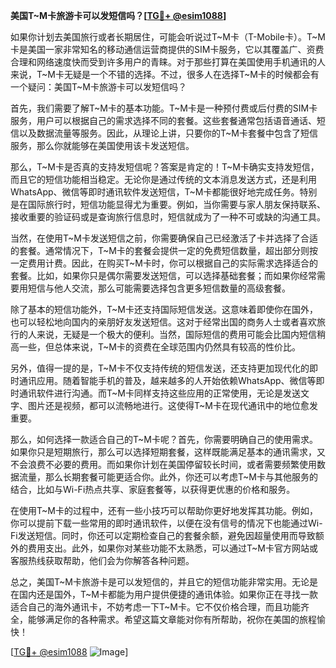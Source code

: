 **美国T~M卡旅游卡可以发短信吗？[[TG💪+ @esim1088](https://t.me/s/esim1088)]**

如果你计划去美国旅行或者长期居住，可能会听说过T~M卡（T-Mobile卡）。T~M卡是美国一家非常知名的移动通信运营商提供的SIM卡服务，它以其覆盖广、资费合理和网络速度快而受到许多用户的青睐。对于那些打算在美国使用手机通讯的人来说，T~M卡无疑是一个不错的选择。不过，很多人在选择T~M卡的时候都会有一个疑问：美国T~M卡旅游卡可以发短信吗？

首先，我们需要了解T~M卡的基本功能。T~M卡是一种预付费或后付费的SIM卡服务，用户可以根据自己的需求选择不同的套餐。这些套餐通常包括语音通话、短信以及数据流量等服务。因此，从理论上讲，只要你的T~M卡套餐中包含了短信服务，那么你就能够在美国使用该卡发送短信。

那么，T~M卡是否真的支持发短信呢？答案是肯定的！T~M卡确实支持发短信，而且它的短信功能相当稳定。无论你是通过传统的文本消息发送方式，还是利用WhatsApp、微信等即时通讯软件发送短信，T~M卡都能很好地完成任务。特别是在国际旅行时，短信功能显得尤为重要。例如，当你需要与家人朋友保持联系、接收重要的验证码或是查询旅行信息时，短信就成为了一种不可或缺的沟通工具。

当然，在使用T~M卡发送短信之前，你需要确保自己已经激活了卡并选择了合适的套餐。通常情况下，T~M卡的套餐会提供一定的免费短信数量，超出部分则按一定费用计费。因此，在购买T~M卡时，你可以根据自己的实际需求选择适合的套餐。比如，如果你只是偶尔需要发送短信，可以选择基础套餐；而如果你经常需要用短信与他人交流，那么可能需要选择包含更多短信数量的高级套餐。

除了基本的短信功能外，T~M卡还支持国际短信发送。这意味着即使你在国外，也可以轻松地向国内的亲朋好友发送短信。这对于经常出国的商务人士或者喜欢旅行的人来说，无疑是一个极大的便利。当然，国际短信的费用可能会比国内短信稍高一些，但总体来说，T~M卡的资费在全球范围内仍然具有较高的性价比。

另外，值得一提的是，T~M卡不仅支持传统的短信发送，还支持更加现代化的即时通讯应用。随着智能手机的普及，越来越多的人开始依赖WhatsApp、微信等即时通讯软件进行沟通。而T~M卡同样支持这些应用的正常使用，无论是发送文字、图片还是视频，都可以流畅地进行。这使得T~M卡在现代通讯中的地位愈发重要。

那么，如何选择一款适合自己的T~M卡呢？首先，你需要明确自己的使用需求。如果你只是短期旅行，那么可以选择短期套餐，这样既能满足基本的通讯需求，又不会浪费不必要的费用。而如果你计划在美国停留较长时间，或者需要频繁使用数据流量，那么长期套餐可能更适合你。此外，你还可以考虑T~M卡与其他服务的结合，比如与Wi-Fi热点共享、家庭套餐等，以获得更优惠的价格和服务。

在使用T~M卡的过程中，还有一些小技巧可以帮助你更好地发挥其功能。例如，你可以提前下载一些常用的即时通讯软件，以便在没有信号的情况下也能通过Wi-Fi发送短信。同时，你还可以定期检查自己的套餐余额，避免因超量使用而导致额外的费用支出。此外，如果你对某些功能不太熟悉，可以通过T~M卡官方网站或客服热线获取帮助，他们会为你解答各种问题。

总之，美国T~M卡旅游卡是可以发短信的，并且它的短信功能非常实用。无论是在国内还是国外，T~M卡都能为用户提供便捷的通讯体验。如果你正在寻找一款适合自己的海外通讯卡，不妨考虑一下T~M卡。它不仅价格合理，而且功能齐全，能够满足你的各种需求。希望这篇文章能对你有所帮助，祝你在美国的旅程愉快！

[[TG💪+ @esim1088](https://t.me/s/esim1088) ![Image](https://i.postimg.cc/4NQfJmqS/Snipaste-2025-05-13-00-14-12.png)]